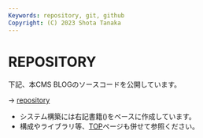 ```yaml
---
Keywords: repository, git, github
Copyright: (C) 2023 Shota Tanaka
---
```


# REPOSITORY

下記、本CMS BLOGのソースコードを公開しています。

→ <a href="https://github.com/shotatanakait/cms" target="_blank" rel="noopener noreferrer">repository</a>

- システム構築には右記書籍([]())をベースに作成しています。
- 構成やライブラリ等、[TOP](https://cms.shotatanaka.org/)ページも併せて参照ください。
